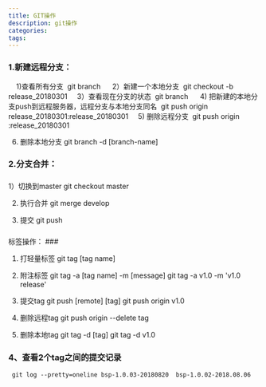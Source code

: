 ```yaml
---
title: GIT操作
description: git操作
categories:
tags:
---
```





### 1.新建远程分支： ###
  
 1)查看所有分支
 git branch 
  
 2）新建一个本地分支
 git checkout -b release_20180301
  
 3）查看现在分支的状态
 git branch 
  
 4) 把新建的本地分支push到远程服务器，远程分支与本地分支同名
 git push origin release_20180301:release_20180301
  
 5) 删除远程分支
 git push origin :release_20180301

 6) 删除本地分支
 git branch -d [branch-name]
  
 
### 2.分支合并：
 ###
1）切换到master
git checkout master

2) 执行合并
git merge develop

3) 提交
git push
### 
标签操作： ###
1) 打轻量标签
git tag [tag name]

2) 附注标签
git tag -a [tag name] -m [message]
git tag -a v1.0 -m 'v1.0 release'

3) 提交tag
git push [remote] [tag]
git push origin v1.0

4) 删除远程tag
git push origin --delete tag <tagname>

5) 删除本地tag
git tag -d [tag]
git tag -d v1.0

### 4、查看2个tag之间的提交记录 ###

     git log --pretty=oneline bsp-1.0.03-20180820  bsp-1.0.02-2018.08.06
